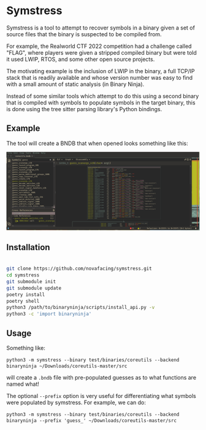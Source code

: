 # Symstress

Symstress is a tool to attempt to recover symbols in a binary given a set of source files
that the binary is suspected to be compiled from.

For example, the Realworld CTF 2022 competition had a challenge called "FLAG", where
players were given a stripped compiled binary but were told it used LWIP, RTOS, and some
other open source projects.

The motivating example is the inclusion of LWIP in the binary, a full TCP/IP stack that
is readily available and whose version number was easy to find with a small amount of
static analysis (in Binary Ninja).

Instead of some similar tools which attempt to do this using a second binary that is
compiled with symbols to populate symbols in the target binary, this is done using the
tree sitter parsing library's Python bindings.

## Example

The tool will create a BNDB that when opened looks something like this:

![An example screenshot.](docs/demo.png)

## Installation

```sh

git clone https://github.com/novafacing/symstress.git
cd symstress
git submodule init
git submodule update
poetry install
poetry shell
python3 /path/to/binaryninja/scripts/install_api.py -v
python3 -c 'import binaryninja'
```

## Usage

Something like:

```
python3 -m symstress --binary test/binaries/coreutils --backend binaryninja ~/Downloads/coreutils-master/src
``` 
will create a `.bndb` file with pre-populated guesses as to what functions are named what!

The optional `--prefix` option is very useful for differentiating what symbols were populated by symstress. For example, we can do:

```
python3 -m symstress --binary test/binaries/coreutils --backend binaryninja --prefix 'guess_' ~/Downloads/coreutils-master/src
```
